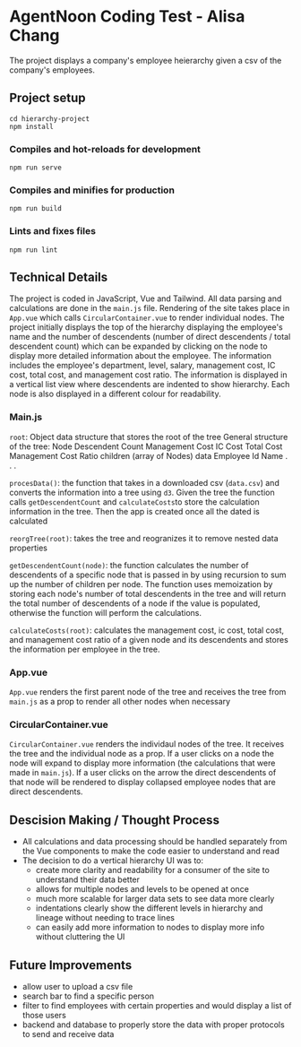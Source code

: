 # AgentNoon Coding Test - Alisa Chang

The project displays a company's employee heierarchy given a csv of the company's employees.

## Project setup
```
cd hierarchy-project
npm install
```

### Compiles and hot-reloads for development
```
npm run serve
```

### Compiles and minifies for production
```
npm run build
```

### Lints and fixes files
```
npm run lint
```

## Technical Details
The project is coded in JavaScript, Vue and Tailwind. All data parsing and calculations are done in the `main.js` file. Rendering of the site takes place in `App.vue` which calls `CircularContainer.vue` to render individual nodes. The project initially displays the top of the hierarchy displaying the employee's name and the number of descendents (number of direct descendents / total descendent count) which can be expanded by clicking on the node to display more detailed information about the employee. The information includes the employee's department, level, salary, management cost, IC cost, total cost, and management cost ratio. The information is displayed in a vertical list view where descendents are indented to show hierarchy. Each node is also displayed in a different colour for readability.

### Main.js
`root`: Object data structure that stores the root of the tree
General structure of the tree:
Node
    Descendent Count
    Management Cost
    IC Cost
    Total Cost
    Management Cost Ratio
    children (array of Nodes)
    data
        Employee Id
        Name
        .
        .
        .


`procesData()`: the function that takes in a downloaded csv (`data.csv`) and converts the information into a tree using `d3`. Given the tree the function calls `getDescendentCount` and `calculateCosts`to store the calculation information in the tree. Then the app is created once all the dated is calculated

`reorgTree(root)`: takes the tree and reogranizes it to remove nested data properties

`getDescendentCount(node)`: the function calculates the number of descendents of a specific node that is passed in by using recursion to sum up the number of children per node. The function uses memoization by storing each node's number of total descendents in the tree and will return the total number of descendents of a node if the value is populated, otherwise the function will perform the calculations.

`calculateCosts(root)`: calculates the management cost, ic cost, total cost, and management cost ratio of a given node and its descendents and stores the information per employee in the tree.

### App.vue
`App.vue` renders the first parent node of the tree and receives the tree from `main.js` as a prop to render all other nodes when necessary

### CircularContainer.vue
`CircularContainer.vue` renders the individaul nodes of the tree. It receives the tree and the individual node as a prop. If a user clicks on a node the node will expand to display more information (the calculations that were made in `main.js`). If a user clicks on the arrow the direct descendents of that node will be rendered to display collapsed employee nodes that are direct descendents.

## Descision Making / Thought Process
- All calculations and data processing should be handled separately from the Vue components to make the code easier to understand and read
- The decision to do a vertical hierarchy UI was to:
    - create more clarity and readability for a consumer of the site to understand their data better
    - allows for multiple nodes and levels to be opened at once
    - much more scalable for larger data sets to see data more clearly
    - indentations clearly show the different levels in hierarchy and lineage without needing to trace lines
    - can easily add more information to nodes to display more info without cluttering the UI

## Future Improvements
- allow user to upload a csv file
- search bar to find a specific person
- filter to find employees with certain properties and would display a list of those users
- backend and database to properly store the data with proper protocols to send and receive data

